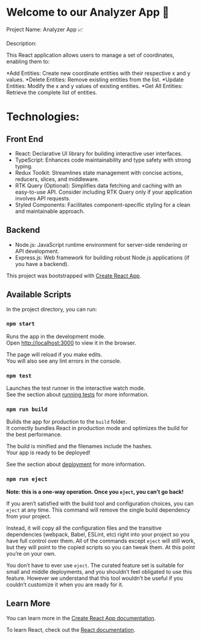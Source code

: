 # Welcome to our Analyzer App 📢

Project Name: Analyzer App 📈

Description:

This React application allows users to manage a set of coordinates, enabling them to:

*Add Entities: Create new coordinate entities with their respective x and y values.
*Delete Entities: Remove existing entities from the list.
*Update Entities: Modify the x and y values of existing entities.
*Get All Entities: Retrieve the complete list of entities.

# Technologies:

## Front End

- React: Declarative UI library for building interactive user interfaces.
- TypeScript: Enhances code maintainability and type safety with strong typing.
- Redux Toolkit: Streamlines state management with concise actions, reducers, slices, and middleware.
- RTK Query (Optional): Simplifies data fetching and caching with an easy-to-use API. Consider including RTK Query only if your application involves API requests.
- Styled Components: Facilitates component-specific styling for a clean and maintainable approach.

## Backend

- Node.js: JavaScript runtime environment for server-side rendering or API development.
- Express.js: Web framework for building robust Node.js applications (if you have a backend).

This project was bootstrapped with [Create React App](https://github.com/facebook/create-react-app).

## Available Scripts

In the project directory, you can run:

### `npm start`

Runs the app in the development mode.\
Open [http://localhost:3000](http://localhost:3000) to view it in the browser.

The page will reload if you make edits.\
You will also see any lint errors in the console.

### `npm test`

Launches the test runner in the interactive watch mode.\
See the section about [running tests](https://facebook.github.io/create-react-app/docs/running-tests) for more information.

### `npm run build`

Builds the app for production to the `build` folder.\
It correctly bundles React in production mode and optimizes the build for the best performance.

The build is minified and the filenames include the hashes.\
Your app is ready to be deployed!

See the section about [deployment](https://facebook.github.io/create-react-app/docs/deployment) for more information.

### `npm run eject`

**Note: this is a one-way operation. Once you `eject`, you can’t go back!**

If you aren’t satisfied with the build tool and configuration choices, you can `eject` at any time. This command will remove the single build dependency from your project.

Instead, it will copy all the configuration files and the transitive dependencies (webpack, Babel, ESLint, etc) right into your project so you have full control over them. All of the commands except `eject` will still work, but they will point to the copied scripts so you can tweak them. At this point you’re on your own.

You don’t have to ever use `eject`. The curated feature set is suitable for small and middle deployments, and you shouldn’t feel obligated to use this feature. However we understand that this tool wouldn’t be useful if you couldn’t customize it when you are ready for it.

## Learn More

You can learn more in the [Create React App documentation](https://facebook.github.io/create-react-app/docs/getting-started).

To learn React, check out the [React documentation](https://reactjs.org/).
